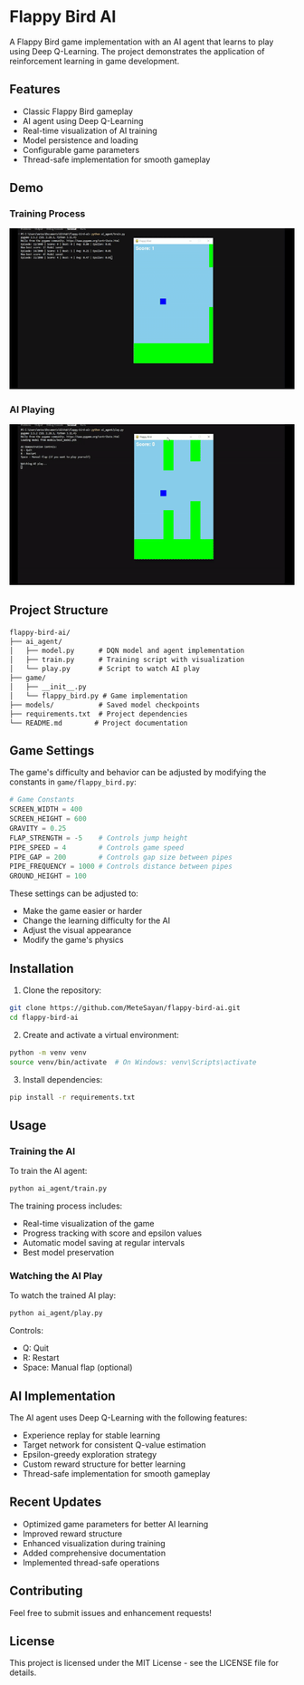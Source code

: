 # Flappy Bird AI

A Flappy Bird game implementation with an AI agent that learns to play using Deep Q-Learning. The project demonstrates the application of reinforcement learning in game development.

## Features

- Classic Flappy Bird gameplay
- AI agent using Deep Q-Learning
- Real-time visualization of AI training
- Model persistence and loading
- Configurable game parameters
- Thread-safe implementation for smooth gameplay

## Demo

### Training Process
![Training Process](training_bird.gif)

### AI Playing
![AI Playing](trained_bird.gif)

## Project Structure

```
flappy-bird-ai/
├── ai_agent/
│   ├── model.py      # DQN model and agent implementation
│   ├── train.py      # Training script with visualization
│   └── play.py       # Script to watch AI play
├── game/
│   ├── __init__.py
│   └── flappy_bird.py # Game implementation
├── models/           # Saved model checkpoints
├── requirements.txt  # Project dependencies
└── README.md        # Project documentation
```

## Game Settings

The game's difficulty and behavior can be adjusted by modifying the constants in `game/flappy_bird.py`:

```python
# Game Constants
SCREEN_WIDTH = 400
SCREEN_HEIGHT = 600
GRAVITY = 0.25
FLAP_STRENGTH = -5    # Controls jump height
PIPE_SPEED = 4        # Controls game speed
PIPE_GAP = 200        # Controls gap size between pipes
PIPE_FREQUENCY = 1000 # Controls distance between pipes
GROUND_HEIGHT = 100
```

These settings can be adjusted to:
- Make the game easier or harder
- Change the learning difficulty for the AI
- Adjust the visual appearance
- Modify the game's physics

## Installation

1. Clone the repository:
```bash
git clone https://github.com/MeteSayan/flappy-bird-ai.git
cd flappy-bird-ai
```

2. Create and activate a virtual environment:
```bash
python -m venv venv
source venv/bin/activate  # On Windows: venv\Scripts\activate
```

3. Install dependencies:
```bash
pip install -r requirements.txt
```

## Usage

### Training the AI

To train the AI agent:
```bash
python ai_agent/train.py
```

The training process includes:
- Real-time visualization of the game
- Progress tracking with score and epsilon values
- Automatic model saving at regular intervals
- Best model preservation

### Watching the AI Play

To watch the trained AI play:
```bash
python ai_agent/play.py
```

Controls:
- Q: Quit
- R: Restart
- Space: Manual flap (optional)

## AI Implementation

The AI agent uses Deep Q-Learning with the following features:
- Experience replay for stable learning
- Target network for consistent Q-value estimation
- Epsilon-greedy exploration strategy
- Custom reward structure for better learning
- Thread-safe implementation for smooth gameplay

## Recent Updates

- Optimized game parameters for better AI learning
- Improved reward structure
- Enhanced visualization during training
- Added comprehensive documentation
- Implemented thread-safe operations

## Contributing

Feel free to submit issues and enhancement requests!

## License

This project is licensed under the MIT License - see the LICENSE file for details. 